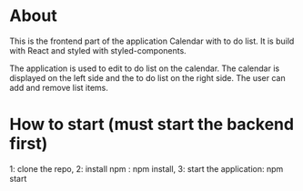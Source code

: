 # About 
This is the frontend part of the application Calendar with to do list. It is build with React and styled with styled-components. 

The application is used to edit to do list on the calendar. The calendar is displayed on the left side and the to do list on the right side. The user can add and remove list items. 

# How to start (must start the backend first)
1: clone the repo, 2: install npm : npm install, 3: start the application: npm start